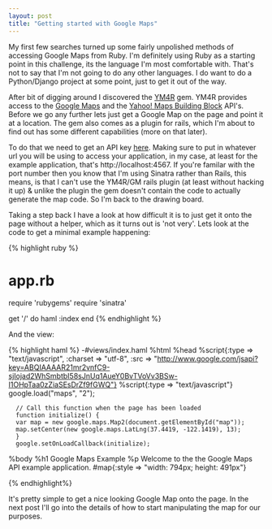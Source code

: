 ```yaml
---
layout: post
title: "Getting started with Google Maps"
---
```


My first few searches turned up some fairly unpolished methods of accessing Google Maps from Ruby. I'm definitely using Ruby as a starting point in this challenge, its the language I'm most comfortable with. That's not to say that I'm not going to do any other languages. I do want to do a Python/Django project at some point, just to get it out of the way.

After bit of digging around I discovered the <a href="http://www.gemcutter.org/gems/ym4r">YM4R</a> gem. YM4R provides access to the <a href="http://www.google.com/apis/maps/documentation/">Google Maps</a> and the <a href="http://developer.yahoo.com/maps/index.html">Yahoo! Maps Building Block</a> API's. Before we go any further lets just get a Google Map on the page and point it at a location. The gem also comes as a plugin for rails, which I'm about to find out has some different capabilities (more on that later).

To do that we need to get an API key <a href="http://www.google.com/apis/maps/signup.html">here</a>. Making sure to put in whatever url you will be using to access your application, in my case, at least for the example application, that's http://localhost:4567. If you're familar with the port number then you know that I'm using Sinatra rather than Rails, this means, is that I can't use the YM4R/GM rails plugin (at least without hacking it up) &amp; unlike the plugin the gem doesn't contain the code to actually generate the map code. So I'm back to the drawing board.

Taking a step back I have a look at how difficult it is to just get it onto the page without a helper, which as it turns out is 'not very'. Lets look at the code to get a minimal example happening:

{% highlight ruby %}
# app.rb
require 'rubygems'
require 'sinatra'

get '/' do
  haml :index
end
{% endhighlight %}

And the view:

{% highlight haml %}
-#views/index.haml
%html
  %head
    %script{:type => "text/javascript", :charset => "utf-8", :src => "http://www.google.com/jsapi?key=ABQIAAAAR21mr2vnfC9-sjIojad2WhSmbtbI58sJnUq1AueY0BvTVoVv3BSw-I1OHpTaa0zZiaSEsDrZf9fGWQ"}
    %script{:type => "text/javascript"}
      google.load("maps", "2");

      // Call this function when the page has been loaded
      function initialize() {
      var map = new google.maps.Map2(document.getElementById("map"));
      map.setCenter(new google.maps.LatLng(37.4419, -122.1419), 13);
      }
      google.setOnLoadCallback(initialize);
  %body
    %h1 Google Maps Example
    %p Welcome to the the Google Maps API example application.
    #map{:style => "width: 794px; height: 491px"}

{% endhighlight%}

It's pretty simple to get a nice looking Google Map onto the page. In the next post I'll go into the details of how to start manipulating the map for our purposes.
